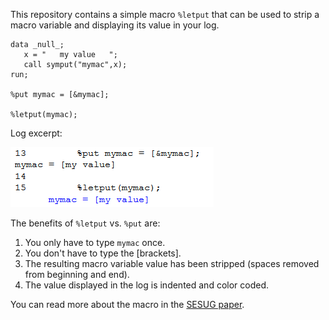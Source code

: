 This repository contains a simple macro `%letput` that can be used to strip a macro variable and displaying its value in your log.

```
data _null_;
   x = "   my value   ";
   call symput("mymac",x);
run;

%put mymac = [&mymac];

%letput(mymac);
```

Log excerpt:

![letput log excerpt](https://github.com/srosanba/sas-letput/blob/master/letput.png)

The benefits of `%letput` vs. `%put` are:

1. You only have to type `mymac` once.
1. You don't have to type the [brackets].
1. The resulting macro variable value has been stripped (spaces removed from beginning and end).
1. The value displayed in the log is indented and color coded.

You can read more about the macro in the [SESUG paper](http://www.lexjansen.com/sesug/2015/121_Final_PDF.pdf).
